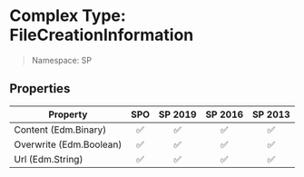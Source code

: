 # Complex Type: FileCreationInformation

> Namespace: SP

## Properties

Property | SPO | SP 2019 | SP 2016 | SP 2013
----------|:---:|:-------:|:-------:|:-------:
Content (Edm.Binary) | ✅ | ✅ | ✅ | ✅
Overwrite (Edm.Boolean) | ✅ | ✅ | ✅ | ✅
Url (Edm.String) | ✅ | ✅ | ✅ | ✅